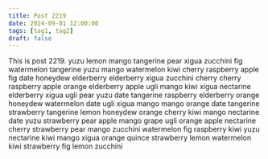 ```yaml
---
title: Post 2219
date: 2024-09-01 12:00:00
tags: [tag1, tag2]
draft: false
---
```

This is post 2219.
yuzu
lemon
mango
tangerine
pear
xigua
zucchini
fig
watermelon
tangerine
yuzu
mango
watermelon
kiwi
cherry
raspberry
apple
fig
date
honeydew
elderberry
elderberry
xigua
zucchini
cherry
cherry
raspberry
apple
orange
elderberry
apple
ugli
mango
kiwi
xigua
nectarine
elderberry
xigua
ugli
pear
yuzu
date
tangerine
raspberry
elderberry
orange
honeydew
watermelon
date
ugli
xigua
mango
mango
orange
date
tangerine
strawberry
tangerine
lemon
honeydew
orange
cherry
kiwi
mango
nectarine
date
yuzu
strawberry
pear
apple
mango
grape
ugli
orange
apple
nectarine
cherry
strawberry
pear
mango
zucchini
watermelon
fig
raspberry
kiwi
yuzu
nectarine
kiwi
mango
xigua
orange
quince
strawberry
lemon
watermelon
kiwi
strawberry
fig
lemon
zucchini
